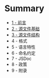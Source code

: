 # Summary

* [1 - 前言](README.md)
* [2 - 源文件基础](chapter1.md)
* [3 - 源文件结构](chapter3.md)
* 4 - 格式
* 5 - 语言特性
* 6 - 命名约定
* 7 - JSDoc
* 8 - 政策
* 9 - 附录
